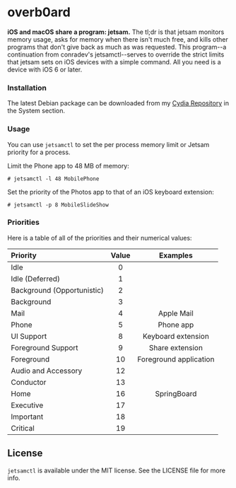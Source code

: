 # overb0ard

**iOS and macOS share a program: jetsam.** The tl;dr is that jetsam monitors memory usage, asks for memory when there isn't much free, and kills other programs that don't give back as much as was requested. This program--a continuation from conradev's jetsamctl--serves to override the strict limits that jetsam sets on iOS devices with a simple command. All you need is a device with iOS 6 or later.

### Installation

The latest Debian package can be downloaded from my [Cydia Repository](https://doregon.github.io/cydia) in the System section.

### Usage

You can use `jetsamctl` to set the per process memory limit or Jetsam priority for a process.

Limit the Phone app to 48 MB of memory:

```
# jetsamctl -l 48 MobilePhone
```

Set the priority of the Photos app to that of an iOS keyboard extension:

```
# jetsamctl -p 8 MobileSlideShow
```

### Priorities

Here is a table of all of the priorities and their numerical values:

| Priority | Value | Examples |
|:--|:--:|:--:|
| Idle | 0 | |
| Idle (Deferred) | 1 | |
| Background (Opportunistic) | 2 | |
| Background | 3 | |
| Mail | 4 | Apple Mail |
| Phone | 5 | Phone app |
| UI Support | 8 | Keyboard extension |
| Foreground Support | 9 | Share extension |
| Foreground | 10 | Foreground application |
| Audio and Accessory | 12 | |
| Conductor | 13 | |
| Home | 16 | SpringBoard |
| Executive | 17 | |
| Important | 18 | |
| Critical | 19 | |


## License

`jetsamctl` is available under the MIT license. See the LICENSE file for more info.
